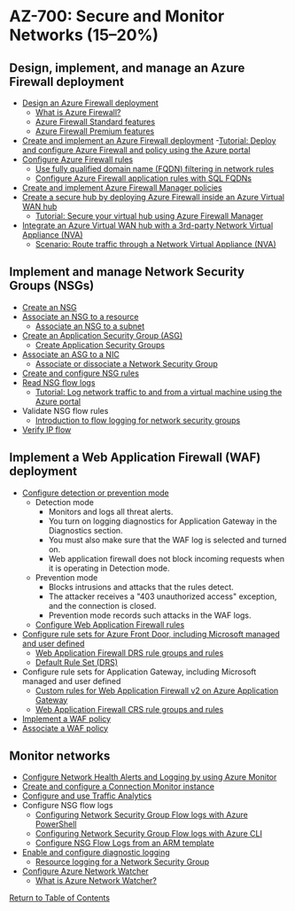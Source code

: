 # AZ-700: Secure and Monitor Networks (15–20%)

## Design, implement, and manage an Azure Firewall deployment
- [Design an Azure Firewall deployment](https://docs.microsoft.com/en-us/azure/firewall/tutorial-firewall-deploy-portal)
    - [What is Azure Firewall?](https://docs.microsoft.com/en-us/azure/firewall/overview)
    - [Azure Firewall Standard features](https://docs.microsoft.com/en-us/azure/firewall/features)
    - [Azure Firewall Premium features](https://docs.microsoft.com/en-us/azure/firewall/premium-features)
- [Create and implement an Azure Firewall deployment](https://docs.microsoft.com/en-us/azure/firewall/deploy-ps)
    -[Tutorial: Deploy and configure Azure Firewall and policy using the Azure portal](https://docs.microsoft.com/en-us/azure/firewall/tutorial-firewall-deploy-portal-policy)
- [Configure Azure Firewall rules](https://docs.microsoft.com/en-us/azure/firewall/rule-processing)
    - [Use fully qualified domain name (FQDN) filtering in network rules](https://docs.microsoft.com/en-us/azure/firewall/fqdn-filtering-network-rules)
    - [Configure Azure Firewall application rules with SQL FQDNs](https://docs.microsoft.com/en-us/azure/firewall/sql-fqdn-filtering)
- [Create and implement Azure Firewall Manager policies](https://docs.microsoft.com/en-us/azure/firewall-manager/policy-overview)
- [Create a secure hub by deploying Azure Firewall inside an Azure Virtual WAN hub](https://docs.microsoft.com/en-us/azure/virtual-wan/howto-firewall)
    - [Tutorial: Secure your virtual hub using Azure Firewall Manager](https://docs.microsoft.com/en-us/azure/firewall-manager/secure-cloud-network)
- [Integrate an Azure Virtual WAN hub with a 3rd-party Network Virtual Appliance (NVA)](https://docs.microsoft.com/en-us/azure/virtual-wan/about-nva-hub)
    - [Scenario: Route traffic through a Network Virtual Appliance (NVA)](https://docs.microsoft.com/en-us/azure/virtual-wan/scenario-route-through-nva)

## Implement and manage Network Security Groups (NSGs)
- [Create an NSG](https://docs.microsoft.com/en-us/azure/virtual-network/manage-network-security-group#create-a-network-security-group)
- [Associate an NSG to a resource](https://docs.microsoft.com/en-us/azure/virtual-network/virtual-network-network-interface#associate-or-dissociate-a-network-security-group)
    - [Associate an NSG to a subnet](https://docs.microsoft.com/en-us/azure/virtual-network/tutorial-filter-network-traffic#associate-network-security-group-to-subnet)
- [Create an Application Security Group (ASG)](https://docs.microsoft.com/en-us/azure/virtual-network/application-security-groups)
    - [Create Application Security Groups](https://docs.microsoft.com/en-us/azure/virtual-network/tutorial-filter-network-traffic#create-application-security-groups)
- [Associate an ASG to a NIC](https://docs.microsoft.com/en-us/azure/virtual-network/application-security-groups)
    - [Associate or dissociate a Network Security Group](https://docs.microsoft.com/en-us/azure/virtual-network/virtual-network-network-interface#associate-or-dissociate-a-network-security-group)
- [Create and configure NSG rules](https://docs.microsoft.com/en-us/azure/virtual-network/manage-network-security-group#create-a-security-rule)
- [Read NSG flow logs](https://docs.microsoft.com/en-us/azure/network-watcher/network-watcher-read-nsg-flow-logs)
    - [Tutorial: Log network traffic to and from a virtual machine using the Azure portal](https://docs.microsoft.com/en-us/azure/network-watcher/network-watcher-nsg-flow-logging-portal)
- Validate NSG flow rules
    - [Introduction to flow logging for network security groups](https://docs.microsoft.com/en-us/azure/network-watcher/network-watcher-nsg-flow-logging-overview)
- [Verify IP flow](https://docs.microsoft.com/en-us/azure/network-watcher/network-watcher-ip-flow-verify-overview)

## Implement a Web Application Firewall (WAF) deployment
- [Configure detection or prevention mode](https://docs.microsoft.com/en-us/azure/web-application-firewall/ag/ag-overview#waf-modes)
    - Detection mode
        - Monitors and logs all threat alerts.
        - You turn on logging diagnostics for Application Gateway in the Diagnostics section.
        - You must also make sure that the WAF log is selected and turned on.
        - Web application firewall does not block incoming requests when it is operating in Detection mode.
    - Prevention mode
        - Blocks intrusions and attacks that the rules detect.
        - The attacker receives a "403 unauthorized access" exception, and the connection is closed.
        - Prevention mode records such attacks in the WAF logs.
    - [Configure Web Application Firewall rules](https://docs.microsoft.com/en-us/azure/web-application-firewall/afds/waf-front-door-create-portal#change-mode)
- [Configure rule sets for Azure Front Door, including Microsoft managed and user defined](https://docs.microsoft.com/en-us/azure/web-application-firewall/afds/waf-front-door-custom-rules)
    - [Web Application Firewall DRS rule groups and rules](https://docs.microsoft.com/en-us/azure/web-application-firewall/afds/waf-front-door-drs?tabs=drs20)
    - [Default Rule Set (DRS)](https://docs.microsoft.com/en-us/azure/web-application-firewall/afds/waf-front-door-create-portal#default-rule-set-drs)
- Configure rule sets for Application Gateway, including Microsoft managed and user defined
    - [Custom rules for Web Application Firewall v2 on Azure Application Gateway](https://docs.microsoft.com/en-us/azure/web-application-firewall/ag/custom-waf-rules-overview)
    - [Web Application Firewall CRS rule groups and rules](https://docs.microsoft.com/en-us/azure/web-application-firewall/ag/application-gateway-crs-rulegroups-rules?tabs=owasp31)
- [Implement a WAF policy](https://docs.microsoft.com/en-us/azure/web-application-firewall/ag/create-waf-policy-ag)
- [Associate a WAF policy](https://docs.microsoft.com/en-us/azure/web-application-firewall/ag/associate-waf-policy-existing-gateway)

## Monitor networks 
- [Configure Network Health Alerts and Logging by using Azure Monitor](https://docs.microsoft.com/en-us/azure/azure-monitor/insights/network-insights-overview#networkhealth)
- [Create and configure a Connection Monitor instance](https://docs.microsoft.com/en-us/azure/network-watcher/connection-monitor-create-using-portal)
- [Configure and use Traffic Analytics](https://docs.microsoft.com/en-us/azure/network-watcher/traffic-analytics)
- Configure NSG flow logs
    - [Configuring Network Security Group Flow logs with Azure PowerShell](https://docs.microsoft.com/en-us/azure/network-watcher/network-watcher-nsg-flow-logging-powershell)
    - [Configuring Network Security Group Flow logs with Azure CLI](https://docs.microsoft.com/en-us/azure/network-watcher/network-watcher-nsg-flow-logging-powershell)
    - [Configure NSG Flow Logs from an ARM template](https://docs.microsoft.com/en-us/azure/network-watcher/network-watcher-nsg-flow-logging-azure-resource-manager)
- [Enable and configure diagnostic logging](https://docs.microsoft.com/en-us/azure/azure-monitor/essentials/diagnostic-settings)
    - [Resource logging for a Network Security Group](https://docs.microsoft.com/en-us/azure/virtual-network/virtual-network-nsg-manage-log)
- [Configure Azure Network Watcher](https://docs.microsoft.com/en-us/azure/network-watcher/network-watcher-create)
    - [What is Azure Network Watcher?](https://docs.microsoft.com/en-us/azure/network-watcher/network-watcher-monitoring-overview)

[Return to Table of Contents](README.md)